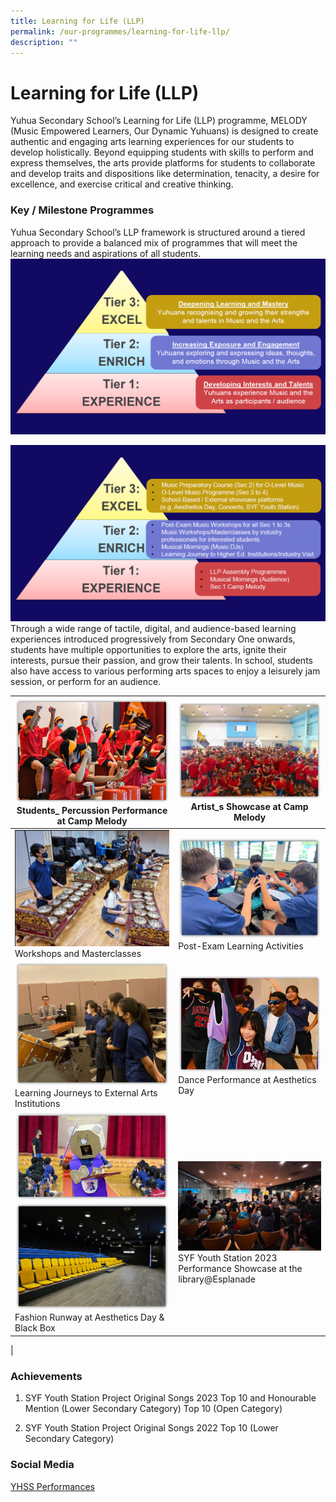 ```yaml
---
title: Learning for Life (LLP)
permalink: /our-programmes/learning-for-life-llp/
description: ""
---
```

# **Learning for Life (LLP)**
Yuhua Secondary School’s Learning for Life (LLP) programme, MELODY (Music Empowered Learners, Our Dynamic Yuhuans) is designed to create authentic and engaging arts learning experiences for our students to develop holistically. Beyond equipping students with skills to perform and express themselves, the arts provide platforms for students to collaborate and develop traits and dispositions like determination, tenacity, a desire for excellence, and exercise critical and creative thinking. 
### **Key / Milestone Programmes**
Yuhua Secondary School’s LLP framework is structured around a tiered approach to provide a balanced mix of programmes that will meet the learning needs and aspirations of all students.  
![](/images/yhssllp1.PNG)

![](/images/yhssllp2.PNG)
Through a wide range of tactile, digital, and audience-based learning experiences introduced progressively from Secondary One onwards, students have multiple opportunities to explore the arts, ignite their interests, pursue their passion, and grow their talents. In school, students also have access to various performing arts spaces to enjoy a leisurely jam session, or perform for an audience.

| ![](/images/yhssllp3.png)  Students_ Percussion Performance at Camp Melody|![](/images/yhssllp4.png) Artist_s Showcase at Camp Melody| 
| -------- | -------- | 
|![](/images/yhssllp5.png)Workshops and Masterclasses| ![](/images/yhssllp6.png)Post-Exam Learning Activities | 
| ![](/images/yhssllp7.png)Learning Journeys to External Arts Institutions | ![](/images/yhssllp8.png)Dance Performance at Aesthetics Day | 
| ![](/images/yhssllp9.png)![](/images/yhssllp11.png)Fashion Runway at Aesthetics Day & Black Box| ![](/images/yhssllp.png) SYF Youth Station 2023 Performance Showcase at the library@Esplanade| 
|
### **Achievements**

1) SYF Youth Station Project Original Songs 2023
Top 10 and Honourable Mention (Lower Secondary Category)
Top 10 (Open Category)

2) SYF Youth Station Project Original Songs 2022
Top 10 (Lower Secondary Category)


### **Social Media**
[YHSS Performances](https://youtube.com/playlist?list=PLPcKnMGv574196ceMe8p4wxVUEiiDx8g1)